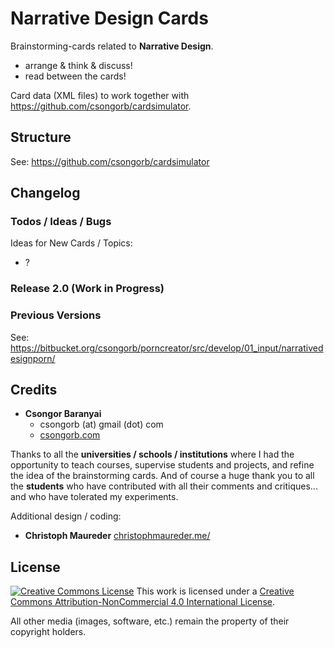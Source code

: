 # Narrative Design Cards

Brainstorming-cards related to **Narrative Design**.

- arrange & think & discuss!
- read between the cards!

Card data (XML files) to work together with https://github.com/csongorb/cardsimulator.

## Structure

See: https://github.com/csongorb/cardsimulator

## Changelog

### Todos / Ideas / Bugs

Ideas for New Cards / Topics:

- ?

### Release 2.0 (Work in Progress)

### Previous Versions

See: https://bitbucket.org/csongorb/porncreator/src/develop/01_input/narrativedesignporn/

## Credits

- **Csongor Baranyai**  
	- csongorb (at) gmail (dot) com  
	- [csongorb.com](http://www.csongorb.com)

Thanks to all the **universities / schools / institutions** where I had the opportunity to teach courses, supervise students and projects, and refine the idea of the brainstorming cards. And of course a huge thank you to all the **students** who have contributed with all their comments and critiques... and who have tolerated my experiments.

Additional design / coding:

- **Christoph Maureder**
	[christophmaureder.me/](https://christophmaureder.me/)

## License

[![Creative Commons License](https://i.creativecommons.org/l/by-nc/4.0/88x31.png)](http://creativecommons.org/licenses/by-nc/4.0/)
This work is licensed under a [Creative Commons Attribution-NonCommercial 4.0 International License](http://creativecommons.org/licenses/by-nc/4.0/).

All other media (images, software, etc.) remain the property of their copyright holders.
